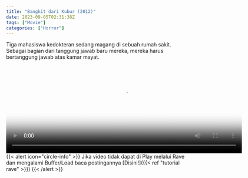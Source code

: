 ```yaml
---
title: "Bangkit dari Kubur (2012)"
date: 2023-09-05T02:31:38Z
tags: ["Movie"]
categories: ["Horror"]
---
```

Tiga mahasiswa kedokteran sedang magang di sebuah rumah sakit. Sebagai bagian dari tanggung jawab baru mereka, mereka harus bertanggung jawab atas kamar mayat.

<video id="video-2" 
class="art-preview lazy video-js vjs-default-skin vjs-big-play-centered" 
controls preload="auto" 
width="640" 
height="240" 
poster="https://www.themoviedb.org/t/p/original/6kmR50ZJo9JOU2Zk2pwJQnGMphf.jpg" 
data-setup='{ "example_option": true, "width": "auto", "height": "auto", "techOrder": ["html5","flash"] }' 
onseeked="true"> <source src="https://kp3d-my.sharepoint.com/personal/ryoo_kp3d_onmicrosoft_com/_layouts/15/download.aspx?share=EdEKem98_OlGl7TJJs2U3IQBAuHfNlf27yff_awdyeag7Q" type='video/mp4'>
</video>
<br>
{{< alert icon="circle-info" >}}
Jika video tidak dapat di Play melalui Rave dan mengalami Buffer/Load baca postingannya [Disini!]({{< ref "tutorial rave" >}})
{{< /alert >}}